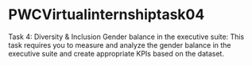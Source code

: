 # PWCVirtualinternshiptask04
Task 4: Diversity &amp; Inclusion
Gender balance in the executive suite:
This task requires you to measure and analyze the gender balance in the executive suite and create appropriate KPIs based on the dataset. 

